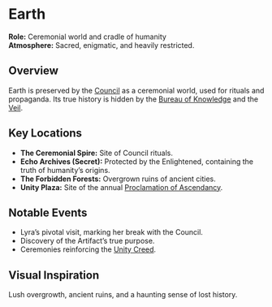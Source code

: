 # Earth

**Role:** Ceremonial world and cradle of humanity  
**Atmosphere:** Sacred, enigmatic, and heavily restricted.

## Overview
Earth is preserved by the [Council](/docs/factions/council.md) as a ceremonial world, used for rituals and propaganda. Its true history is hidden by the [Bureau of Knowledge](/docs/factions/bureau-of-knowledge.md) and the [Veil](/docs/factions/veil.md).

## Key Locations
- **The Ceremonial Spire:** Site of Council rituals.
- **Echo Archives (Secret):** Protected by the Enlightened, containing the truth of humanity’s origins.
- **The Forbidden Forests:** Overgrown ruins of ancient cities.
- **Unity Plaza:** Site of the annual [Proclamation of Ascendancy](/docs/events/proclamation-of-ascendancy.md).

## Notable Events
- Lyra’s pivotal visit, marking her break with the Council.
- Discovery of the Artifact’s true purpose.
- Ceremonies reinforcing the [Unity Creed](/docs/concepts/unity-creed.md).

## Visual Inspiration
Lush overgrowth, ancient ruins, and a haunting sense of lost history.
